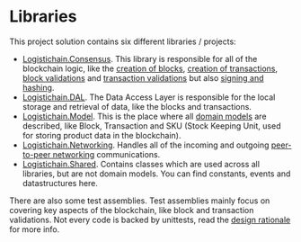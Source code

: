 # Libraries
This project solution contains six different libraries / projects:
- [Logistichain.Consensus](../src/Logistichain.Consensus/). This library is responsible for all of the blockchain logic, like the [creation of blocks](CreatingBlocks.md), [creation of transactions](CreatingTransactions.md), [block validations](BlockValidation.md) and [transaction validations](TxValidation.md) but also [signing and hashing](Cryptography.md).
- [Logistichain.DAL](../src/Logistichain.DAL/). The Data Access Layer is responsible for the local storage and retrieval of data, like the blocks and transactions.
- [Logistichain.Model](../src/Logistichain.Model/). This is the place where all [domain models](Models.md) are described, like Block, Transaction and SKU (Stock Keeping Unit, used for storing product data in the blockchain).
- [Logistichain.Networking](../src/Logistichain.Networking/). Handles all of the incoming and outgoing [peer-to-peer networking](Networking.md) communications.
- [Logistichain.Shared](../src/Logistichain.Shared/). Contains classes which are used across all libraries, but are not domain models. You can find constants, events and datastructures here.

There are also some test assemblies. Test assemblies mainly focus on covering key aspects of the blockchain, like block and transaction validations. Not every code is backed by unittests, read the [design rationale](Rationale.md) for more info.